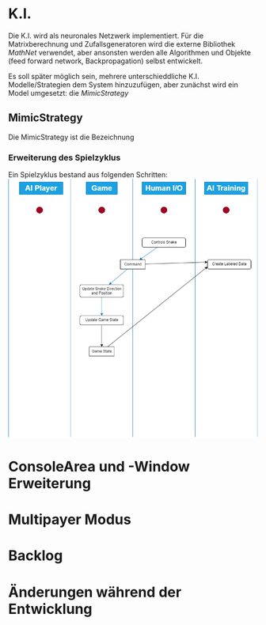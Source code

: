 
# K.I.

Die K.I. wird als neuronales Netzwerk implementiert. Für die Matrixberechnung und Zufallsgeneratoren wird die externe Bibliothek <em>MathNet</em> verwendet, aber ansonsten werden alle Algorithmen und Objekte (feed forward network, Backpropagation) selbst entwickelt.

Es soll später möglich sein, mehrere unterschieddliche K.I. Modelle/Strategien dem System hinzuzufügen, aber zunächst wird ein Model umgesetzt: die <em>MimicStrategy</em>

## MimicStrategy

Die MimicStrategy ist die Bezeichnung

### Erweiterung des Spielzyklus

Ein Spielzyklus bestand aus folgenden Schritten:
![MimicStrategy Concept](mimicstrategyConcept.drawio.png)

# ConsoleArea und -Window Erweiterung

# Multipayer Modus

# Backlog

# Änderungen während der Entwicklung